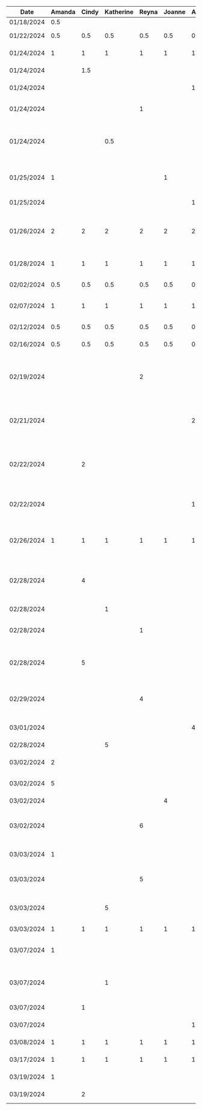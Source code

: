 Date | Amanda | Cindy | Katherine | Reyna | Joanne | Anthony | Task
--- | --- | --- | --- | --- |--- |--- |---
01/18/2024 | 0.5 | | | | | | Set up GitHub repo
01/22/2024 | 0.5 | 0.5 | 0.5 | 0.5 | 0.5 | 0.5 | Contribute to project proposal
01/24/2024 | 1 | 1 | 1 | 1 | 1 | 1 | Project proposal outline
01/24/2024 | | 1.5 | | | | | Project proposal intro draft
01/24/2024 | | | | | | 1 | Designing UI Mockup
01/24/2024 | | | | 1 | | | Population of Users and Stakeholders analysis
01/24/2024 | | | 0.5 | | | | Writeup non-functional properties and human values for project proposal
01/25/2024 | 1 | | | | 1 | | Project proposal functional requirements and user scenarios
01/25/2024 | | | | |  | 1 | Designing UI Mockup ctd
01/26/2024 | 2 | 2 | 2 | 2 | 2 | 2 | Discuss and refine project proposal, user scenario diagrams and presentation
01/28/2024 | 1 | 1 | 1 | 1 | 1 | 1 | Practice project proposal presentation
02/02/2024 | 0.5 | 0.5 | 0.5 | 0.5 | 0.5 | 0.5 | Project proposal final review
02/07/2024 | 1 | 1 | 1 | 1 | 1 | 1 | Planning out implementation (ticket creation)
02/12/2024 | 0.5 | 0.5 | 0.5 | 0.5 | 0.5 | 0.5 | Buddy team eval brainstorming
02/16/2024 | 0.5 | 0.5 | 0.5 | 0.5 | 0.5 | 0.5 | Review and refine buddy team eval
02/19/2024 | | | | 2 | | | Adding basic structure for bowel logs and adding functionality (and researching MVVM examples)
02/21/2024 | | | | | | 2.5 | Setting up fragments & updating the navbar (and lots of googling)
02/22/2024 | | 2 | | | | | Adding editing and deleting functionality (also trying to understand MVVM and project architecture)
02/22/2024 | | | | | | 1.5 | Starting UI elements for adding functionality (colour picker)
02/26/2024 | 1 | 1 | 1 | 1 | 1 | 1 | Discuss overall program architecture, refined tickets and distributed work
02/28/2024 |  | 4 |  |  |  |  | Configured and added user authentication using Firebase with boilerplate UI.
02/28/2024 |  | | 1 |  |  |  | Cleaned up user authentication UI. 
02/28/2024 | | | | 1 | | | Researching Firebase database implementation
02/28/2024 |  | 5 |  |  |  |  | Configured Firestore, modified BowelLogRepository to be connected to Firestore. 
02/29/2024 | | | | 4 | | | Updating viewmodel and model implementations with Firestore
03/01/2024 | | | | | | 4 | finished base of add functionality (incl. components)
02/28/2024 |  | | 5 |  |  |  | built analysis page
03/02/2024 | 2 | | |  |  |  | Create shared folder with enums and common utility
03/02/2024 | 5 | | |  |  |  | Implement analysis backend
03/02/2024 | | | | | 4 | | Initial layout for profile page UI
03/02/2024 | | | | 6 | | | Initial Calendar view research/layout + adding datepicker to add fragment
03/03/2024 | 1 | | |  |  |  | Debug viewmodel and model enum errors
03/03/2024 | | | | 5 | | | Calender view complete + debugging
03/03/2024 |  | | 5 |  |  |  | Implemented list view and log view and link to calendar page 
03/03/2024 | 1 | 1 | 1 | 1 | 1 | 1 | Prepare for demo
03/07/2024 | 1 | | |  |  |  | Prototype document summary of features implemented
03/07/2024 |  | | 1 |  |  |  | Prototype document summary of features mocked / simulated
03/07/2024 |  | 1| |  |  |  | Prototype document feedback response
03/07/2024 |  | | |  |  | 1 | Prototype document next steps + chart
03/08/2024 | 1 | 1 | 1 | 1 | 1 | 1 | Refine prototype document
03/17/2024 | 1 | 1 | 1 | 1 | 1 | 1 | D4 + D5 initial meeting
03/19/2024 | 1 | | |  |  |  | D4 Implicit Invocation example
03/19/2024 | | 2 | |  |  |  | D4 Pipe and Filter example
